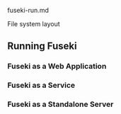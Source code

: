fuseki-run.md

File system layout

## Running Fuseki
### Fuseki as a Web Application
### Fuseki as a Service
### Fuseki as a Standalone Server

